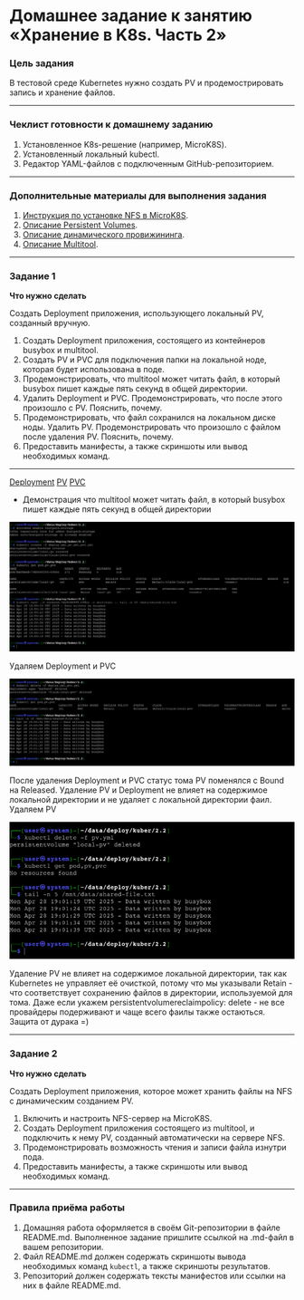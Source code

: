 # Домашнее задание к занятию «Хранение в K8s. Часть 2»

### Цель задания

В тестовой среде Kubernetes нужно создать PV и продемострировать запись и хранение файлов.

------

### Чеклист готовности к домашнему заданию

1. Установленное K8s-решение (например, MicroK8S).
2. Установленный локальный kubectl.
3. Редактор YAML-файлов с подключенным GitHub-репозиторием.

------

### Дополнительные материалы для выполнения задания

1. [Инструкция по установке NFS в MicroK8S](https://microk8s.io/docs/nfs). 
2. [Описание Persistent Volumes](https://kubernetes.io/docs/concepts/storage/persistent-volumes/). 
3. [Описание динамического провижининга](https://kubernetes.io/docs/concepts/storage/dynamic-provisioning/). 
4. [Описание Multitool](https://github.com/wbitt/Network-MultiTool).

------

### Задание 1

**Что нужно сделать**

Создать Deployment приложения, использующего локальный PV, созданный вручную.

1. Создать Deployment приложения, состоящего из контейнеров busybox и multitool.
2. Создать PV и PVC для подключения папки на локальной ноде, которая будет использована в поде.
3. Продемонстрировать, что multitool может читать файл, в который busybox пишет каждые пять секунд в общей директории. 
4. Удалить Deployment и PVC. Продемонстрировать, что после этого произошло с PV. Пояснить, почему.
5. Продемонстрировать, что файл сохранился на локальном диске ноды. Удалить PV.  Продемонстрировать что произошло с файлом после удаления PV. Пояснить, почему.
5. Предоставить манифесты, а также скриншоты или вывод необходимых команд.

---
[Deployment](https://github.com/rbudarin/kuber-homeworks/blob/main/2.2/manifest/deploy.yml)
[PV](https://github.com/rbudarin/kuber-homeworks/blob/main/2.2/manifest/pv.yml)
[PVC](https://github.com/rbudarin/kuber-homeworks/blob/main/2.2/manifest/pvc.yml)

- Демонстрация что multitool может читать файл, в который busybox пишет каждые пять секунд в общей директории

![k8s-2.2.01.png](https://github.com/rbudarin/kuber-homeworks/blob/main/2.2/screen/k8s-2.2.01.png)

Удаляем Deployment и PVC

![k8s-2.2.02.png](https://github.com/rbudarin/kuber-homeworks/blob/main/2.2/screen/k8s-2.2.02.png)

После удаления Deployment и PVC статус тома PV поменялся с Bound на Released.
Удаление PV и Deployment не влияет на содержимое локальной директории и не удаляет с локальной директории фаил.
Удаляем PV 

![k8s-2.2.03.png](https://github.com/rbudarin/kuber-homeworks/blob/main/2.2/screen/k8s-2.2.03.png)

Удаление PV не влияет на содержимое локальной директории, так как Kubernetes не управляет её очисткой, потому что мы указывали Retain - что соответствует сохранению файлов в директории, используемой для тома. Даже если укажем persistentvolumereclaimpolicy: delete - не все провайдеры подерживают и чаще всего фаилы также остаються.
Защита от дурака =)

------

### Задание 2

**Что нужно сделать**

Создать Deployment приложения, которое может хранить файлы на NFS с динамическим созданием PV.

1. Включить и настроить NFS-сервер на MicroK8S.
2. Создать Deployment приложения состоящего из multitool, и подключить к нему PV, созданный автоматически на сервере NFS.
3. Продемонстрировать возможность чтения и записи файла изнутри пода. 
4. Предоставить манифесты, а также скриншоты или вывод необходимых команд.

------

### Правила приёма работы

1. Домашняя работа оформляется в своём Git-репозитории в файле README.md. Выполненное задание пришлите ссылкой на .md-файл в вашем репозитории.
2. Файл README.md должен содержать скриншоты вывода необходимых команд `kubectl`, а также скриншоты результатов.
3. Репозиторий должен содержать тексты манифестов или ссылки на них в файле README.md.
